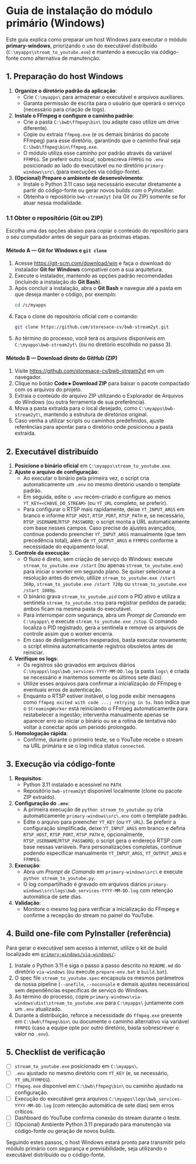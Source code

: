 # Guia de instalação do módulo primário (Windows)

Este guia explica como preparar um host Windows para executar o módulo **primary-windows**, priorizando o uso do executável distribuído (`C:\myapps\stream_to_youtube.exe`) e mantendo a execução via código-fonte como alternativa de manutenção.

## 1. Preparação do host Windows

1. **Organize o diretório padrão da aplicação**:
   - Crie `C:\myapps\` para armazenar o executável e arquivos auxiliares.
   - Garanta permissão de escrita para o usuário que operará o serviço (necessário para criação de logs).
2. **Instale o FFmpeg e configure o caminho padrão**:
   - Crie a pasta `C:\bwb\ffmpeg\bin\` (ou adapte caso utilize um drive diferente).
   - Copie ou extraia `ffmpeg.exe` (e os demais binários do pacote FFmpeg) para esse diretório, garantindo que o caminho final seja `C:\bwb\ffmpeg\bin\ffmpeg.exe`.
   - O módulo utiliza esse caminho por padrão através da variável `FFMPEG`. Se preferir outro local, sobrescreva `FFMPEG` no `.env` posicionado ao lado do executável ou no diretório `primary-windows\src\` (para execuções via código-fonte).
3. **(Opcional) Prepare o ambiente de desenvolvimento**:
   - Instale o Python 3.11 caso seja necessário executar diretamente a partir do código-fonte ou gerar novos builds com o PyInstaller.
   - Obtenha o repositório `bwb-stream2yt` (via Git ou ZIP) somente se for atuar nessa modalidade.

### 1.1 Obter o repositório (Git ou ZIP)

Escolha uma das opções abaixo para copiar o conteúdo do repositório para o seu computador antes de seguir para as próximas etapas.

#### Método A — Git for Windows e `git clone`

1. Acesse <https://git-scm.com/download/win> e faça o download do instalador **Git for Windows** compatível com a sua arquitetura.
2. Execute o instalador, mantendo as opções padrão recomendadas (incluindo a instalação do **Git Bash**).
3. Após concluir a instalação, abra o **Git Bash** e navegue até a pasta em que deseja manter o código, por exemplo:
   ```bash
   cd /c/myapps
   ```
4. Faça o clone do repositório oficial com o comando:
   ```bash
   git clone https://github.com/storesace-cv/bwb-stream2yt.git
   ```
5. Ao término do processo, você terá os arquivos disponíveis em `C:\myapps\bwb-stream2yt\` (ou no diretório escolhido no passo 3).

#### Método B — Download direto do GitHub (ZIP)

1. Visite <https://github.com/storesace-cv/bwb-stream2yt> em um navegador.
2. Clique no botão **Code ▸ Download ZIP** para baixar o pacote compactado com os arquivos do projeto.
3. Extraia o conteúdo do arquivo ZIP utilizando o Explorador de Arquivos do Windows (ou outra ferramenta de sua preferência).
4. Mova a pasta extraída para o local desejado, como `C:\myapps\bwb-stream2yt\`, mantendo a estrutura de diretórios original.
5. Caso venha a utilizar scripts ou caminhos predefinidos, ajuste referências para apontar para o diretório onde posicionou a pasta extraída.

## 2. Executável distribuído

1. **Posicione o binário oficial** em `C:\myapps\stream_to_youtube.exe`.
2. **Ajuste o arquivo de configuração**:
   - Ao executar o binário pela primeira vez, o script cria automaticamente um `.env` no mesmo diretório usando o template padrão.
   - Em seguida, edite o `.env` recém-criado e configure ao menos `YT_KEY=<CHAVE_DO_STREAM>` (ou `YT_URL` completo, se preferir).
   - Para configurar o RTSP mais rapidamente, deixe `YT_INPUT_ARGS` em branco e informe `RTSP_HOST`, `RTSP_PORT`, `RTSP_PATH` e, se necessário, `RTSP_USERNAME`/`RTSP_PASSWORD`; o script monta a URL automaticamente com base nesses campos. Caso precise de ajustes avançados, continue podendo preencher `YT_INPUT_ARGS` manualmente (que tem precedência total), além de `YT_OUTPUT_ARGS` e `FFMPEG` conforme a necessidade do equipamento local.
3. **Controle da execução**:
   - O fluxo é direto, sem criação de serviço do Windows: execute `stream_to_youtube.exe /start` (ou apenas `stream_to_youtube.exe`) para iniciar o worker em segundo plano. Se quiser selecionar a resolução antes do envio, utilize `stream_to_youtube.exe /start 360p`, `stream_to_youtube.exe /start 720p` ou `stream_to_youtube.exe /start 1080p`.
   - O binário grava `stream_to_youtube.pid` com o PID ativo e utiliza a sentinela `stream_to_youtube.stop` para registrar pedidos de parada; ambos ficam na mesma pasta do executável.
   - Para interromper com segurança, abra um *Prompt de Comando* em `C:\myapps\` e execute `stream_to_youtube.exe /stop`. O comando localiza o PID registrado, gera a sentinela e remove os arquivos de controle assim que o worker encerra.
   - Em caso de desligamentos inesperados, basta executar novamente; o script elimina automaticamente registros obsoletos antes de reiniciar.
4. **Verifique os logs**:
   - Os registros são gravados em arquivos diários `C:\myapps\logs\bwb_services-YYYY-MM-DD.log` (a pasta `logs\` é criada se necessário e mantemos somente os últimos sete dias).
   - Utilize esses arquivos para confirmar a inicialização do FFmpeg e eventuais erros de autenticação.
   - Enquanto o RTSP estiver instável, o log pode exibir mensagens como `ffmpeg exited with code ...; retrying in 5s`. Isso indica que o `StreamingWorker` está reiniciando o FFmpeg automaticamente para restabelecer a ingestão; intervenha manualmente apenas se aparecer erro ao iniciar o binário ou se a rotina de tentativa não voltar a conectar após um período prolongado.
5. **Homologação rápida**:
   - Confirme, durante o primeiro teste, se o YouTube recebe o stream na URL primária e se o log indica status `connected`.

## 3. Execução via código-fonte

1. **Requisitos**:
   - Python 3.11 instalado e acessível no `PATH`.
   - Repositório `bwb-stream2yt` disponível localmente (clone ou pacote ZIP extraído).
2. **Configuração do `.env`**:
   - A primeira execução de `python stream_to_youtube.py` cria automaticamente `primary-windows\src\.env` com o template padrão.
   - Edite o arquivo para preencher `YT_KEY` (ou `YT_URL`). Se preferir a configuração simplificada, deixe `YT_INPUT_ARGS` em branco e defina `RTSP_HOST`, `RTSP_PORT`, `RTSP_PATH` e, opcionalmente, `RTSP_USERNAME`/`RTSP_PASSWORD`; o script gera o endereço RTSP com base nessas variáveis. Para personalizações completas, continue podendo especificar manualmente `YT_INPUT_ARGS`, `YT_OUTPUT_ARGS` e `FFMPEG`.
3. **Execução**:
   - Abra um *Prompt de Comando* em `primary-windows\src\` e execute `python stream_to_youtube.py`.
   - O log compartilhado é gravado em arquivos diários `primary-windows\src\logs\bwb_services-YYYY-MM-DD.log` com retenção automática de sete dias.
4. **Validação**:
   - Monitore o mesmo log para verificar a inicialização do FFmpeg e confirme a recepção do stream no painel do YouTube.

## 4. Build one-file com PyInstaller (referência)

Para gerar o executável sem acesso à internet, utilize o kit de build localizado em [`primary-windows/via-windows/`](../primary-windows/via-windows/README.md):

1. Instale o Python 3.11 e siga o passo a passo descrito no `README.md` do diretório `via-windows` (ou execute `prepare-env.bat` e `build.bat`).
2. O spec file `stream_to_youtube.spec` encapsula os mesmos parâmetros da nossa pipeline (`--onefile`, `--noconsole` e demais ajustes necessários) sem dependências específicas de serviço do Windows.
3. Ao término do processo, copie `primary-windows\via-windows\dist\stream_to_youtube.exe` para `C:\myapps\` juntamente com um `.env` atualizado.
4. Durante a distribuição, reforce a necessidade do `ffmpeg.exe` presente em `C:\bwb\ffmpeg\bin\` ou documente o caminho alternativo via variável `FFMPEG` (caso a equipe opte por outro diretório, basta sobrescrever o valor no `.env`).

## 5. Checklist de verificação

- [ ] `stream_to_youtube.exe` posicionado em `C:\myapps\`.
- [ ] `.env` ajustado no mesmo diretório com `YT_KEY` (e, se necessário, `YT_URL`/`FFMPEG`).
- [ ] `ffmpeg.exe` disponível em `C:\bwb\ffmpeg\bin\` ou caminho ajustado na configuração.
- [ ] Execução do executável gera arquivos `C:\myapps\logs\bwb_services-YYYY-MM-DD.log` (com retenção automática de sete dias) sem erros críticos.
- [ ] Dashboard do YouTube confirma conexão do stream durante o teste.
- [ ] (Opcional) Ambiente Python 3.11 preparado para manutenção via código-fonte ou geração de novos builds.

Seguindo estes passos, o host Windows estará pronto para transmitir pelo módulo primário com segurança e previsibilidade, seja utilizando o executável distribuído ou o código-fonte.
